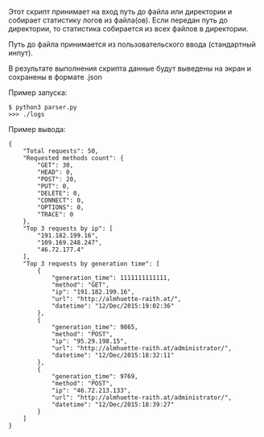 Этот скрипт принимает на вход путь до файла или директории и собирает статистику логов из файла(ов).
Если передан путь до директории, то статистика собирается из всех файлов в директории.

Путь до файла принимается из пользовательского ввода (стандартный инпут).

В результате выполнения скрипта данные будут выведены на экран и сохранены в формате .json

Пример запуска:
```
$ python3 parser.py
>>> ./logs
```

Пример вывода:
```
{
    "Total requests": 50,
    "Requested methods count": {
        "GET": 30,
        "HEAD": 0,
        "POST": 20,
        "PUT": 0,
        "DELETE": 0,
        "CONNECT": 0,
        "OPTIONS": 0,
        "TRACE": 0
    },
    "Top 3 requests by ip": [
        "191.182.199.16",
        "109.169.248.247",
        "46.72.177.4"
    ],
    "Top 3 requests by generation time": [
        {
            "generation_time": 1111111111111,
            "method": "GET",
            "ip": "191.182.199.16",
            "url": "http://almhuette-raith.at/",
            "datetime": "12/Dec/2015:19:02:36"
        },
        {
            "generation_time": 9865,
            "method": "POST",
            "ip": "95.29.198.15",
            "url": "http://almhuette-raith.at/administrator/",
            "datetime": "12/Dec/2015:18:32:11"
        },
        {
            "generation_time": 9769,
            "method": "POST",
            "ip": "46.72.213.133",
            "url": "http://almhuette-raith.at/administrator/",
            "datetime": "12/Dec/2015:18:39:27"
        }
    ]
}
```

